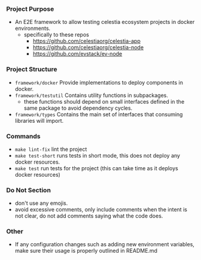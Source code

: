 ### Project Purpose

- An E2E framework to allow testing celestia ecosystem projects in docker environments.
  - specifically to these repos
    - https://github.com/celestiaorg/celestia-app
    - https://github.com/celestiaorg/celestia-node
    - https://github.com/evstack/ev-node

### Project Structure

- `framework/docker` Provide implementations to deploy components in docker.
- `framework/testutil` Contains utility functions in subpackages.
  - these functions should depend on small interfaces defined in the same package to avoid dependency cycles.
- `framework/types` Contains the main set of interfaces that consuming libraries will import.

### Commands

- `make lint-fix` lint the project
- `make test-short` runs tests in short mode, this does not deploy any docker resources.
- `make test` run tests for the project (this can take time as it deploys docker resources)

### Do Not Section

- don't use any emojis.
- avoid excessive comments, only include comments when the intent is not clear, do not add comments saying what the code does.

### Other

- If any configuration changes such as adding new environment variables, make sure their usage is properly outlined in README.md
